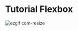 # Tutorial Flexbox 

![ezgif com-resize](https://user-images.githubusercontent.com/88254614/226809395-31bf0de2-6870-4ab2-a3d5-0040acd51199.gif)


